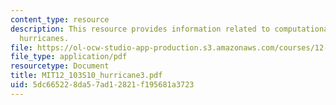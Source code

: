 ```yaml
---
content_type: resource
description: This resource provides information related to computational models of
  hurricanes.
file: https://ol-ocw-studio-app-production.s3.amazonaws.com/courses/12-103-science-and-policy-of-natural-hazards-spring-2010/5dc665228da57ad12821f195681a3723_MIT12_103S10_hurricane3.pdf
file_type: application/pdf
resourcetype: Document
title: MIT12_103S10_hurricane3.pdf
uid: 5dc66522-8da5-7ad1-2821-f195681a3723
---
```

